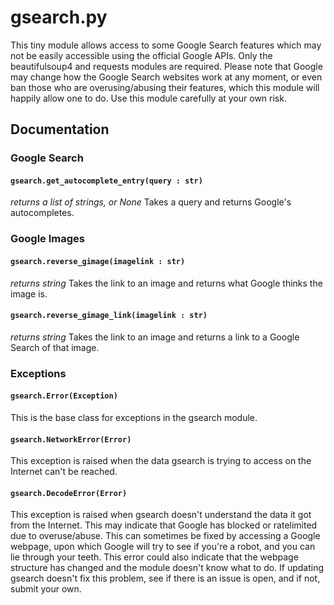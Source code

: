 # gsearch.py
This tiny module allows access to some Google Search features which may not be easily accessible using the official Google APIs. Only the beautifulsoup4 and requests modules are required.
Please note that Google may change how the Google Search websites work at any moment, or even ban those who are overusing/abusing their features, which this module will happily allow one to do. Use this module carefully at your own risk.
## Documentation
### Google Search
#### `gsearch.get_autocomplete_entry(query : str)`
*returns a list of strings, or None*
Takes a query and returns Google's autocompletes.
### Google Images
#### `gsearch.reverse_gimage(imagelink : str)`
*returns string*
Takes the link to an image and returns what Google thinks the image is.
#### `gsearch.reverse_gimage_link(imagelink : str)`
*returns string*
Takes the link to an image and returns a link to a Google Search of that image.
### Exceptions
#### `gsearch.Error(Exception)`
This is the base class for exceptions in the gsearch module.
#### `gsearch.NetworkError(Error)`
This exception is raised when the data gsearch is trying to access on the Internet can't be reached.
#### `gsearch.DecodeError(Error)`
This exception is raised when gsearch doesn't understand the data it got from the Internet. This may indicate that Google has blocked or ratelimited due to overuse/abuse. This can sometimes be fixed by accessing a Google webpage, upon which Google will try to see if you're a robot, and you can lie through your teeth. This error could also indicate that the webpage structure has changed and the module doesn't know what to do. If updating gsearch doesn't fix this problem, see if there is an issue is open, and if not, submit your own.
